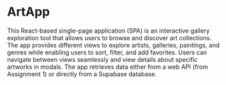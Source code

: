 # ArtApp

This React-based single-page application (SPA) is an interactive gallery exploration tool that allows users to browse and discover art collections. The app provides different views to explore artists, galleries, paintings, and genres while enabling users to sort, filter, and add favorites. Users can navigate between views seamlessly and view details about specific artworks in modals. The app retrieves data either from a web API (from Assignment 1) or directly from a Supabase database.

